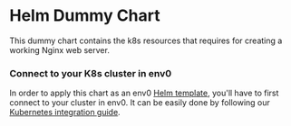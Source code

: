 # Helm Dummy Chart

This dummy chart contains the k8s resources that requires for creating a working Nginx web server.

### Connect to your K8s cluster in env0

In order to apply this chart as an env0 [Helm template](https://docs.env0.com/docs/helm), you'll have to first connect to your cluster in env0. 
It can be easily done by following our [Kubernetes integration guide](https://docs.env0.com/docs/connect-your-cloud-account#kubernetes). 